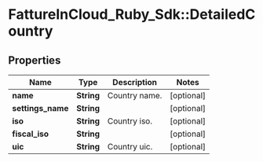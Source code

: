 # FattureInCloud_Ruby_Sdk::DetailedCountry

## Properties

| Name | Type | Description | Notes |
| ---- | ---- | ----------- | ----- |
| **name** | **String** | Country name. | [optional] |
| **settings_name** | **String** |  | [optional] |
| **iso** | **String** | Country iso. | [optional] |
| **fiscal_iso** | **String** |  | [optional] |
| **uic** | **String** | Country uic. | [optional] |

